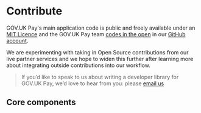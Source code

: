 # Contribute

GOV.UK Pay's main application code is public and freely available under an [MIT Licence](https://en.wikipedia.org/wiki/MIT_License) and the GOV.UK Pay team [codes in the open](https://gds.blog.gov.uk/2012/10/12/coding-in-the-open/) in our [GitHub account](https://github.com/alphagov?q=pay-).

We are experimenting with taking in Open Source contributions from our live partner services and we hope to widen this further  after learning more about integrating outside contributions into our workflow.
    
>If you’d like to speak to us about writing a developer library for GOV.UK Pay, we’d love to hear from you: please [email us](mailto:govuk-pay-support@digital.cabinet-office.gov.uk)

## Core components

